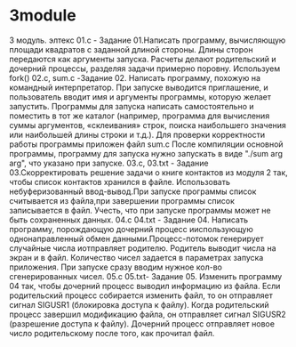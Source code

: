 # 3module
3 модуль. элтекс
01.с - Задание 01.Написать программу, вычисляющую площади квадратов с заданной длиной стороны. Длины сторон передаются как аргументы запуска. Расчеты делают родительский и дочерний процессы, разделяя задачи примерно поровну. Используем fork()
02.c, sum.c -Задание 02. Написать программу, похожую на командный интерпретатор. При запуске выводится приглашение, и пользователь вводит имя и аргументы программы, которую желает запустить. Программы для запуска написать самостоятельно и поместить в тот же каталог (например, программа для вычисления суммы аргументов, «склеивания» строк, поиска наибольшего значения или наибольшей длины строки и т.д.). Для проверки корректности работы программы приложен файл sum.c После компиляции основной программы, программу для запуска нужно запускать в виде "./sum arg arg", что указано при запуске. 
03.с, 03.txt - Задание 03.Скорректировать решение задачи о книге контактов из модуля 2 так, чтобы список контактов хранился в файле. Использовать небуферизованный ввод-вывод.При запуске программы список считывается из файла,при завершении программы список записывается в файл. Учесть, что при запуске программы может не быть сохраненных данных. 
04.c 04.txt - Задание 04. Написать программу, порождающую дочерний процесс ииспользующую однонаправленный обмен данными.Процесс-потомок генерирует случайные числа иотправляет родителю. Родитель выводит числа на экран и в файл. Количество чисел задается в параметрах запуска приложения. При запуске сразу вводим нужное кол-во сгенерированных чисел. 
05.c 05.txt- Задание 05. Изменить программу 04 так, чтобы дочерний процесс выводил информацию из файла. Если родительский процесс собирается изменить файл, то он отправляет сигнал SIGUSR1 (блокировка доступа к файлу). Когда родительский процесс завершил модификацию файла, он отправляет сигнал SIGUSR2 (разрешение доступа к файлу). Дочерний процесс отправляет новое число родительскому после того, как прочитал файл.  
